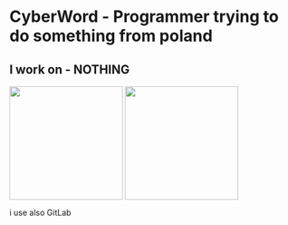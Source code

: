 # CyberWord - Programmer trying to do something from poland

## I work on - NOTHING

<img height=200 align="center" src="https://github-readme-stats.vercel.app/api?username=CyberWordPL&show_icons=true&theme=gruvbox" />
<img height=200 align="center" src="https://github-readme-stats.vercel.app/api/top-langs?username=CyberWordPL&layout=compact&langs_count=10&card_width=320&show_icons=true&theme=gruvbox" />

<!--
**CyberWord-YouTube/CyberWord-Youtube** is a ✨ _special_ ✨ repository because its `README.md` (this file) appears on your GitHub profile.

Here are some ideas to get you started:

- 🔭 I’m currently working on ...
- 🌱 I’m currently learning ...
- 👯 I’m looking to collaborate on ...
- 🤔 I’m looking for help with ...
- 💬 Ask me about ...
- 📫 How to reach me: ...
- 😄 Pronouns: ...
- ⚡ Fun fact: ...
-->

i use also GitLab
